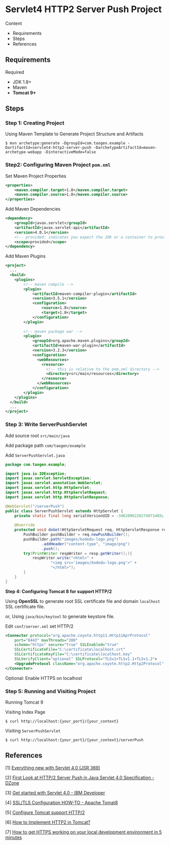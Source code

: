 # Servlet4 HTTP2 Server Push Project

Content

- Requirements
- Steps
- References

## Requirements

Required

- JDK 1.8+
- Maven
- **Tomcat 9+**

## Steps

### Step 1: Creating Project

Using Maven Template to Generate Project Structure and Artifacts

```shell
$ mvn archetype:generate -DgroupId=com.taogen.example -DartifactId=servlet4-http2-server-push -DarchetypeArtifactId=maven-archetype-webapp -DinteractiveMode=false
```

### Step2: Configuring Maven Project `pom.xml`

Set Maven Project Properties

```xml
<properties>
    <maven.compiler.target>1.8</maven.compiler.target>
    <maven.compiler.source>1.8</maven.compiler.source>
</properties>
```

Add Maven Dependencies

```xml
<dependency>
    <groupId>javax.servlet</groupId>
    <artifactId>javax.servlet-api</artifactId>
    <version>4.0.1</version>
    <!-- provided: indicates you expect the JDK or a container to provide the dependency at runtime. set the dependency on the Servlet API and related Java EE APIs to scope provided because the web container provides those classes. -->
    <scope>provided</scope>
</dependency>
```

Add Maven Plugins

```xml
<project>
  ...
  <build>
    <plugins>
        <!-- maven compile -->
        <plugin>
            <artifactId>maven-compiler-plugin</artifactId>
            <version>3.5.1</version>
            <configuration>
                <source>1.8</source>
                <target>1.8</target>
            </configuration>
        </plugin>
        
        <!-- maven package war -->
        <plugin>
            <groupId>org.apache.maven.plugins</groupId>
            <artifactId>maven-war-plugin</artifactId>
            <version>3.2.3</version>
            <configuration>
              <webResources>
                <resource>
                  <!-- this is relative to the pom.xml directory -->
                  <directory>src/main/resources</directory>
                </resource>
              </webResources>
            </configuration>
      	</plugin>
    </plugins>
  </build>
  ...
</project>
```

### Step 3: Write ServerPushServlet

Add source root `src/main/java`

Add package path `com/taogen/example`

Add `ServerPushServlet.java` 

```java
package com.taogen.example;

import java.io.IOException;
import javax.servlet.ServletException;
import javax.servlet.annotation.WebServlet;
import javax.servlet.http.HttpServlet;
import javax.servlet.http.HttpServletRequest;
import javax.servlet.http.HttpServletResponse;

@WebServlet("/serverPush")
public class ServerPushServlet extends HttpServlet {
    private static final long serialVersionUID = -3462096228274971485L;
    
	@Override
    protected void doGet(HttpServletRequest req, HttpServletResponse resp) {
        PushBuilder pushBuilder = req.newPushBuilder(); 
        pushBuilder.path("images/kodedu-logo.png")
                .addHeader("content-type", "image/png")
                .push(); 
        try(PrintWriter respWriter = resp.getWriter();){
            respWriter.write("<html>" +
                    "<img src='images/kodedu-logo.png'>" + 
                    "</html>");
        }
    }
}

```

**Step 4: Configuring Tomcat 8 for support HTTP/2**

Using **OpenSSL** to generate root SSL certificate file and domain `localhost` SSL certificate file. 

or, Using  `java/bin/keytool` to generate keystore file.

Edit `conf/server.xml` set HTTP/2

```xml
<Connector protocol="org.apache.coyote.http11.Http11AprProtocol"
    port="8443" maxThreads="200"
    scheme="https" secure="true" SSLEnabled="true"
    SSLCertificateFile="C:\certificate\localhost.crt"
    SSLCertificateKeyFile="C:\certificate\localhost.key"
    SSLVerifyClient="optional" SSLProtocol="TLSv1+TLSv1.1+TLSv1.2">
    <UpgradeProtocol className="org.apache.coyote.http2.Http2Protocol" />
</Connector>
```

Optional: Enable HTTPS on localhost

### Step 5: Running and Visiting Project

Running Tomcat 9

Visiting Index Page

```shell
$ curl http://localhost:{your_port}/{your_context}
```

Visiting `ServerPushServlet`

```shell
$ curl http://localhost:{your_port}/{your_context}/serverPush
```



## References

[1] [Everything new with Servlet 4.0 (JSR 369)](http://alibassam.com/everything-new-servlet-4-0/)

[2] [First Look at HTTP/2 Server Push in Java Servlet 4.0 Specification - DZone](https://dzone.com/articles/first-look-at-http2-server-push-in-java-servlet-40-1)

[3] [Get started with Servlet 4.0 - IBM Developer](https://developer.ibm.com/tutorials/j-javaee8-servlet4/)

[4] [SSL/TLS Configuration HOW-TO - Apache Tomat8](https://tomcat.apache.org/tomcat-8.0-doc/ssl-howto.html)

[5] [Configure Tomcat support HTTP/2](https://huongdanjava.com/configure-tomcat-support-http-2.html)

[6] [How to Implement HTTP2 in Tomcat?](https://geekflare.com/tomcat-http2/)

[7] [How to get HTTPS working on your local development environment in 5 minutes](https://www.freecodecamp.org/news/how-to-get-https-working-on-your-local-development-environment-in-5-minutes-7af615770eec/)